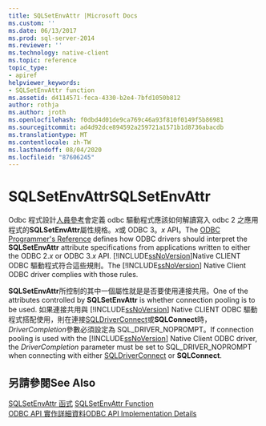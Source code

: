 ```yaml
---
title: SQLSetEnvAttr |Microsoft Docs
ms.custom: ''
ms.date: 06/13/2017
ms.prod: sql-server-2014
ms.reviewer: ''
ms.technology: native-client
ms.topic: reference
topic_type:
- apiref
helpviewer_keywords:
- SQLSetEnvAttr function
ms.assetid: d4114571-feca-4330-b2e4-7bfd1050b812
author: rothja
ms.author: jroth
ms.openlocfilehash: f0dbd4d01de9ca769c46a93f810f0149f5b86981
ms.sourcegitcommit: ad4d92dce894592a259721a1571b1d8736abacdb
ms.translationtype: MT
ms.contentlocale: zh-TW
ms.lasthandoff: 08/04/2020
ms.locfileid: "87606245"
---
```

# <a name="sqlsetenvattr"></a><span data-ttu-id="dc412-102">SQLSetEnvAttr</span><span class="sxs-lookup"><span data-stu-id="dc412-102">SQLSetEnvAttr</span></span>
  <span data-ttu-id="dc412-103">Odbc 程式設計[人員參考](https://go.microsoft.com/fwlink/?LinkId=45250)會定義 odbc 驅動程式應該如何解讀寫入 odbc 2 之應用程式的**SQLSetEnvAttr**屬性規格。*x*或 ODBC 3。*x* API。</span><span class="sxs-lookup"><span data-stu-id="dc412-103">The [ODBC Programmer's Reference](https://go.microsoft.com/fwlink/?LinkId=45250) defines how ODBC drivers should interpret the **SQLSetEnvAttr** attribute specifications from applications written to either the ODBC 2.*x* or ODBC 3.*x* API.</span></span> <span data-ttu-id="dc412-104">[!INCLUDE[ssNoVersion](../../includes/ssnoversion-md.md)]Native CLIENT ODBC 驅動程式符合這些規則。</span><span class="sxs-lookup"><span data-stu-id="dc412-104">The [!INCLUDE[ssNoVersion](../../includes/ssnoversion-md.md)] Native Client ODBC driver complies with those rules.</span></span>  
  
 <span data-ttu-id="dc412-105">**SQLSetEnvAttr**所控制的其中一個屬性就是是否要使用連接共用。</span><span class="sxs-lookup"><span data-stu-id="dc412-105">One of the attributes controlled by **SQLSetEnvAttr** is whether connection pooling is to be used.</span></span> <span data-ttu-id="dc412-106">如果連接共用與 [!INCLUDE[ssNoVersion](../../includes/ssnoversion-md.md)] Native CLIENT ODBC 驅動程式搭配使用，則在連接[SQLDriverConnect](sqldriverconnect.md)或**SQLConnect**時， *DriverCompletion*參數必須設定為 SQL_DRIVER_NOPROMPT。</span><span class="sxs-lookup"><span data-stu-id="dc412-106">If connection pooling is used with the [!INCLUDE[ssNoVersion](../../includes/ssnoversion-md.md)] Native Client ODBC driver, the *DriverCompletion* parameter must be set to SQL_DRIVER_NOPROMPT when connecting with either [SQLDriverConnect](sqldriverconnect.md) or **SQLConnect**.</span></span>  
  
## <a name="see-also"></a><span data-ttu-id="dc412-107">另請參閱</span><span class="sxs-lookup"><span data-stu-id="dc412-107">See Also</span></span>  
 <span data-ttu-id="dc412-108">[SQLSetEnvAttr 函式](https://go.microsoft.com/fwlink/?LinkId=59369) </span><span class="sxs-lookup"><span data-stu-id="dc412-108">[SQLSetEnvAttr Function](https://go.microsoft.com/fwlink/?LinkId=59369) </span></span>  
 [<span data-ttu-id="dc412-109">ODBC API 實作詳細資料</span><span class="sxs-lookup"><span data-stu-id="dc412-109">ODBC API Implementation Details</span></span>](odbc-api-implementation-details.md)  
  
  

